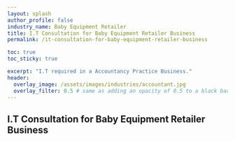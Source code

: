 ```yaml
---
layout: splash 
author_profile: false 
industry_name: Baby Equipment Retailer
title: I.T Consultation for Baby Equipment Retailer Business
permalink: /it-consultation-for-baby-equipment-retailer-business

toc: true
toc_sticky: true

excerpt: "I.T required in a Accountancy Practice Business."
header:
  overlay_image: /assets/images/industries/accountant.jpg
  overlay_filter: 0.5 # same as adding an opacity of 0.5 to a black background
---
```


## I.T Consultation for Baby Equipment Retailer Business
